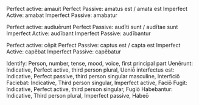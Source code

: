 Perfect active: amauit 
Perfect Passive: amatus est / amata est 
Imperfect Active: amabat 
Imperfect Passive: amabatur 

Perfect active: audiuērunt 
Perfect Passive: audīti sunt / audītae sunt 
Imperfect Active: audībant 
Imperfect Passive: audībantur 

Perfect active: cēpit 
Perfect Passive: captus est / capta est 
Imperfect Active: capĕbat 
Imperfect Passive: capĕbatur 

Identify: Person, number, tense, mood, voice, first principal part 
  Uenērunt: Indicative, Perfect active, third person plural, Ueniō
  interfectus est: Indicative, Perfect passive, third person singular masculine, Interficiō 
  Faciebat: Indicative, Third person singular, Imperfect active, Faciō
  Fugit: Indicative, Perfect active, third person singular, Fugiō 
  Habebantur: Indicative, Third person plural, Imperfect passive, Habeō 
